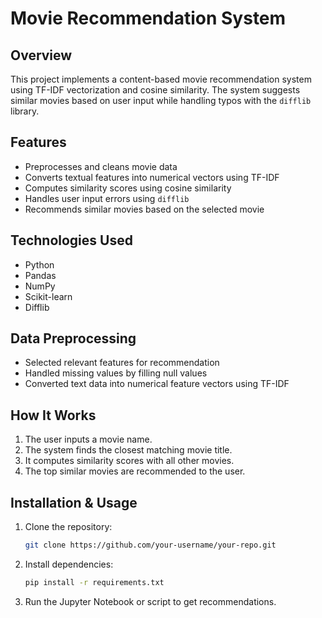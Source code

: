 # Movie Recommendation System

## Overview
This project implements a content-based movie recommendation system using TF-IDF vectorization and cosine similarity. The system suggests similar movies based on user input while handling typos with the `difflib` library.

## Features
- Preprocesses and cleans movie data
- Converts textual features into numerical vectors using TF-IDF
- Computes similarity scores using cosine similarity
- Handles user input errors using `difflib`
- Recommends similar movies based on the selected movie

## Technologies Used
- Python
- Pandas
- NumPy
- Scikit-learn
- Difflib

## Data Preprocessing
- Selected relevant features for recommendation
- Handled missing values by filling null values
- Converted text data into numerical feature vectors using TF-IDF

## How It Works
1. The user inputs a movie name.
2. The system finds the closest matching movie title.
3. It computes similarity scores with all other movies.
4. The top similar movies are recommended to the user.

## Installation & Usage
1. Clone the repository:
   ```sh
   git clone https://github.com/your-username/your-repo.git
   ```
2. Install dependencies:
   ```sh
   pip install -r requirements.txt
   ```
3. Run the Jupyter Notebook or script to get recommendations.
